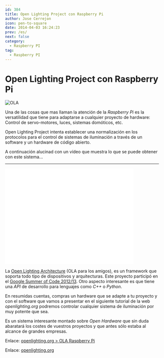 ```yaml
---
id: 384
title: Open Lighting Project con Raspberry Pi
author: Jose Cerrejon
icon: pen-to-square
date: 2014-04-03 16:24:23
prev: /es/
next: false
category:
  - Raspberry PI
tag:
  - Raspberry PI
---
```


# Open Lighting Project con Raspberry Pi

![OLA](/images/2014/04/OLA.jpg)

Una de las cosas que mas llaman la atención de la *Raspberry Pi* es la versatilidad que tiene para adaptarse a cualquier proyecto de hardware: Control de servo-motores, luces, sistemas domóticos, etc.

Open Lighting Project intenta establecer una normalización en los protocolos para el control de sistemas de iluminación a través de un software y un hardware de código abierto.

A continuación alucinad con un vídeo que muestra lo que se puede obtener con este sistema...

- - -
<iframe width="420" height="315" src="//www.youtube.com/embed/2N-ou0gZeOE" frameborder="0" allowfullscreen></iframe>

La [Open Lighting Architecture](http://www.opendmx.net/index.php/OLA) (OLA para los amigos), es un framework que soporta todo tipo de dispositivos y arquitecturas. Este proyecto participó en el [Google Summer of Code 2012/13](http://www.openlighting.org/openlightingproject/gsoc/). Otro aspecto interesante es que tiene una *API* de desarrollo para lenguajes como *C++* o *Python*.

 En resumidas cuentas, compras un hardware que se adapte a tu proyecto y con el software que vamos a presentar en el siguiente tutorial de la web *openlighting.org* podremos controlar cualquier sistema de iluminación por muy potente que sea.

Es un sistema interesante montado sobre *Open Hardware* que sin duda abaratará los costes de vuestros proyectos y que antes sólo estaba al alcance de grandes empresas.

Enlace: [openlighting.org > OLA Raspberry Pi](http://www.openlighting.org/ola/tutorials/ola-on-raspberry-pi/)

Enlace: [openlighting.org](http://www.openlighting.org)